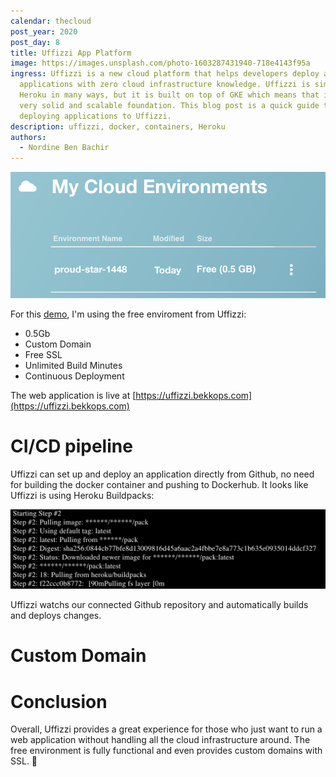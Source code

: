 ```yaml
---
calendar: thecloud
post_year: 2020
post_day: 8
title: Uffizzi App Platform
image: https://images.unsplash.com/photo-1603287431940-718e4143f95a
ingress: Uffizzi is a new cloud platform that helps developers deploy and host
  applications with zero cloud infrastructure knowledge. Uffizzi is similar to
  Heroku in many ways, but it is built on top of GKE which means that it has a
  very solid and scalable foundation. This blog post is a quick guide to
  deploying applications to Uffizzi.
description: uffizzi, docker, containers, Heroku
authors:
  - Nordine Ben Bachir
---
```


<img src="https://github.com/nordineb/Uffizzi-demo/blob/main/images/cloud-env.png?raw=true" alt="build-log" width="600"/>

For this [demo](https://github.com/nordineb/Uffizzi-demo), I'm using the free enviroment from Uffizzi:
* 0.5Gb
* Custom Domain
* Free SSL
* Unlimited Build Minutes
* Continuous Deployment

The web application is live at [https://uffizzi.bekkops.com](https://uffizzi.bekkops.com)

# CI/CD pipeline

Uffizzi can set up and deploy an application directly from Github, no need for building the docker container and pushing to Dockerhub. It looks like Uffizzi is using Heroku Buildpacks:

<img src="https://github.com/nordineb/Uffizzi-demo/blob/main/images/buildpacks.png?raw=true" alt="build-log" width="600"/>

Uffizzi watchs our connected Github repository and automatically builds and deploys changes. 

# Custom Domain

# Conclusion

Overall, Uffizzi provides a great experience for those who just want to run a web application without handling all the cloud infrastructure around. The free environment is fully functional and even provides custom domains with SSL. 👏